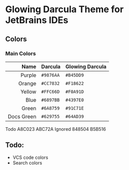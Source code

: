 # Glowing Darcula Theme for JetBrains IDEs

## Colors

### Main Colors

| Name       | Darcula   | Glowing Darcula |
|-----------:|-----------|-----------------|
| Purple     | `#9876AA` | `#B45DD9`       |
| Orange     | `#CC7832` | `#F18622`       |
| Yellow     | `#FFC66D` | `#F0A91D`       |
| Blue       | `#6897BB` | `#4397E0`       |
| Green      | `#6A8759` | `#91C71E`       |
| Docs Green | `#629755` | `#64AD39`       |


Todo A8C023 ABC72A 
Ignored 848504 B5B516

## Todo:

- VCS code colors
- Search colors

